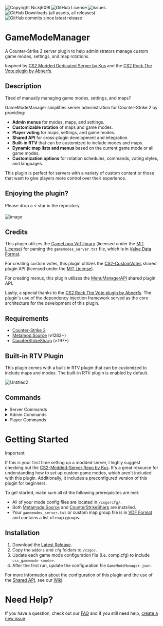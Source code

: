 ![Copyright Nickj609l](https://img.shields.io/badge/Copyright-Nickj609-red) ![GitHub License](https://img.shields.io/github/license/nickj609/GameModeManager) ![Issues](https://img.shields.io/github/issues/nickj609/GameModeManager) ![GitHub Downloads (all assets, all releases)](https://img.shields.io/github/downloads/nickj609/GameModeManager/total) ![GitHub commits since latest release](https://img.shields.io/github/commits-since/nickj609/GameModeManager/latest)

# GameModeManager
A Counter-Strike 2 server plugin to help administrators manage custom game modes, settings, and map rotations. 

Inspired by [CS2 Modded Dedicated Server by Kus](https://github.com/kus/cs2-modded-server) and the [CS2 Rock The Vote plugin by Abnerfs](https://github.com/abnerfs/cs2-rockthevote).

## Description
Tired of manually managing game modes, settings, and maps?

GameModeManager simplifies server administration for Counter-Strike 2 by providing:

- **Admin menus** for modes, maps, and settings.
- **Customizable rotation** of maps and game modes.
- **Player voting** for maps, settings, and game modes.
- **Shared API** for cross-plugin development and integration.
- **Built-in RTV** that can be customized to include modes and maps.
- **Dynamic map lists and menus** based on the current game mode or all game modes.
- **Customization options** for rotation schedules, commands, voting styles, and languages.

This plugin is perfect for servers with a variety of custom content or those that want to give players more control over their experience.
  
## Enjoying the plugin?
Please drop a ⭐ star in the repository

![image](https://github.com/nickj609/GameModeManager/assets/32173425/4c1bef1e-ef13-4a30-b2eb-b02060535bcb)

## Credits
This plugin utilizes the [GameLoop.Vdf library](https://github.com/shravan2x/Gameloop.Vdf/) (licensed under the [MIT License](https://github.com/shravan2x/Gameloop.Vdf/blob/master/LICENSE)) for parsing the `gamemodes_server.txt` file, which is in [Valve Data Format](https://developer.valvesoftware.com/wiki/VDF).

For creating custom votes, this plugin utilizes the [CS2-CustomVotes](https://github.com/imi-tat0r/CS2-CustomVotes) shared plugin API (licensed under the [MIT License](https://github.com/imi-tat0r/CS2-CustomVotes?tab=MIT-1-ov-file)).

For creating menus, this plugin utilizes the [MenuManagerAPI](https://github.com/Nickj609/MenuManagerAPI) shared plugin API.

Lastly, a special thanks to the [CS2 Rock The Vote plugin by Abnerfs](https://github.com/abnerfs/cs2-rockthevote). The plugin's use of the dependency injection framework served as the core architecture for the development of this plugin.

## Requirements
- [Counter-Strike 2](https://www.counter-strike.net/cs2)
- [Metamod:Source](https://github.com/alliedmodders/metamod-source/) (v1282+)
- [CounterStrikeSharp](https://github.com/roflmuffin/CounterStrikeSharp) (v.197+)

## Built-in RTV Plugin
This plugin comes with a built-in RTV plugin that can be customized to include maps and modes. The built-in RTV plugin is enabled by default.

![Untitled2](https://github.com/user-attachments/assets/e02c37b6-eadf-4a14-ba4f-6958f1d44a7e)

## Commands
<details>
<summary>Server Commands</summary>
	
<br>

| Command                                       | Description                                                                                              |
| :-------------------------------------------- | :------------------------------------------------------------------------------------------------------- |
| css_gamemode <mode>                           | Sets the current mode.                                                                                   |
| css_warmupmode <mode>                         | Schedules and sets the game mode to be used during the warmup period.                                    |
| css_endwarmup                                 | Ends the custom warmup mode, transitioning to the scheduled or default game mode.                        |
| css_startwarmup <mode>                        | Immediately starts a custom warmup mode with the specified mode.                                         |
| css_timelimit <true\|false> <seconds>         | Enables or disables a time limit for the map. Optionally, you can specify the time limit in seconds.     |
| css_rtv_extend <true\|false>                  | Enables or disables extending the current map.                                                           |
| css_rtv_enabled <true\|false>                 | Enables or disables the Rock the Vote (RTV) system.                                                      |
| css_rtv_duration <seconds>                    | Sets the duration of an RTV vote in seconds.                                                             |
| css_rtv_max_extends <extends>                 | Sets the maximum number of times a map can be extended via RTV.                                          |
| css_rtv_end_of_map_vote <true\|false>         | Enables or disables a vote to change the map at the end of the current map.                              |
| css_rtv_rounds_before_end <rounds>            | Sets the number of rounds remaining before an end-of-map vote can be initiated.                          |
| css_rtv_seconds_before_end <seconds>          | Sets the number of seconds remaining before an end-of-map vote can be initiated.                         |
| css_rtv_start_vote <duration> <true\|false>   | Starts an RTV vote with a specified duration. You can immediately change the map or game mode.           |

</details>
	
<details>
<summary>Admin Commands</summary>

<br>

| Command                                   | Description                                                                                                            |
| :---------------------------------------- | :--------------------------------------------------------------------------------------------------------------------- |
| !maps                                     | Displays an admin menu for changing the map.                                                                           |
| !modes                                    | Displays an admin menu for changing the game mode.                                                                     |
| !settings                                 | Displays an admin menu for enabling or disabling custom game settings.                                                 |   
| !mode <mode name>                         | Changes the game mode to the mode specified. For example, for **mg_surf** you would do **!mode surf**.                 |    
| !map <map name> <workshop id>             | Changes the map to the map specified. The workshop ID is optional.                                                     |                                                                                                                                         
| !timelimit <true\|false> <seconds>        | Sets the time limit for the current map.                                                                               |
| !setting <enable\|disable> <setting name> | Enables or disables a custom game setting. For example, for **enable_movement_unlock.cfg** you would do **!setting movement_unlock**. |

</details>

<details>
<summary>Player Commands</summary>

<br>

| Command        | Description                                                              |
| :------------- | :----------------------------------------------------------------------- |
| !rtv           | Rocks the vote!                                                          |
| !game          | Displays a **dynamic** menu of all player commands.                      |
| !nominate      | Nominates a map or game mode for the RTV vote.                           |
| !nextmap       | Displays the next map.                                                   |
| !nextmode      | Displays the next mode.                                                  |
| !timeleft      | Displays the time left in the current map.                               |
| !currentmap    | Displays the current map.                                                |
| !changemap     | Displays a **dynamic** menu of all per-map votes that can be created.    |
| !currentmode   | Displays the current game mode.                                          |
| !changemode    | Displays a menu of all per-mode votes that can be created.               |
| !changesetting | Displays a menu of all per-setting votes that can be created.            |

</details>

# Getting Started
> [!IMPORTANT]
> If this is your first time setting up a modded server, I highly suggest checking out the [CS2-Modded-Server Repo by Kus](https://github.com/kus/cs2-modded-server). It's a great resource for understanding how to set up custom game modes, which aren't included with this plugin. Additionally, it includes a preconfigured version of this plugin for beginners.

To get started, make sure all of the following prerequisites are met:

- All of your mode config files are located in `/csgo/cfg/`.
- Both [Metamode:Source](https://github.com/alliedmodders/metamod-source/) and [CounterStrikeSharp](https://github.com/roflmuffin/CounterStrikeSharp) are installed.
- Your `gamemodes_server.txt` or custom map group file is in [VDF Format](https://developer.valvesoftware.com/wiki/VDF) and contains a list of map groups.

## Installation
1. Download the [Latest Release](https://github.com/nickj609/GameModeManager/releases/latest). 
2. Copy the `addons` and `cfg` folders to `/csgo/`.
3. Update each game mode configuration file (i.e. comp.cfg) to include `css_gamemode <mode>`.
4. After the first run, update the configuration file `GameModeManager.json`.

For more information about the configuration of this plugin and the use of the [Shared API](https://github.com/nickj609/GameModeManager/wiki/Shared-API), see our [Wiki](https://github.com/nickj609/GameModeManager/wiki).

# Need Help?
If you have a question, check out our [FAQ](https://github.com/nickj609/GameModeManager/wiki/FAQ-(Frequently-Asked-Questions)) and if you still need help, [create a new issue](https://github.com/nickj609/GameModeManager/issues/new/choose). 

